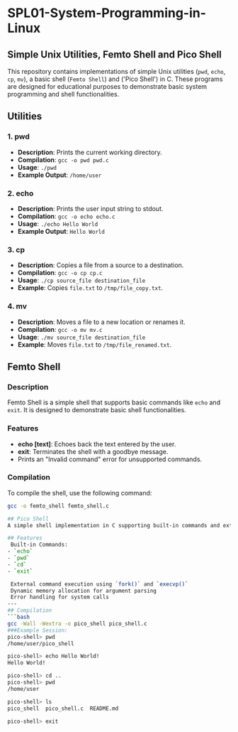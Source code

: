 #    SPL01-System-Programming-in-Linux
## Simple Unix Utilities, Femto Shell and Pico Shell

This repository contains implementations of simple Unix utilities (`pwd`, `echo`, `cp`, `mv`), a basic shell (`Femto Shell`) and ('Pico Shell') in C. These programs are designed for educational purposes to demonstrate basic system programming and shell functionalities.

## Utilities

### 1. pwd
- **Description**: Prints the current working directory.
- **Compilation**: `gcc -o pwd pwd.c`
- **Usage**: `./pwd`
- **Example Output**: `/home/user`

### 2. echo
- **Description**: Prints the user input string to stdout.
- **Compilation**: `gcc -o echo echo.c`
- **Usage**: `./echo Hello World`
- **Example Output**: `Hello World`

### 3. cp
- **Description**: Copies a file from a source to a destination.
- **Compilation**: `gcc -o cp cp.c`
- **Usage**: `./cp source_file destination_file`
- **Example**: Copies `file.txt` to `/tmp/file_copy.txt`.

### 4. mv
- **Description**: Moves a file to a new location or renames it.
- **Compilation**: `gcc -o mv mv.c`
- **Usage**: `./mv source_file destination_file`
- **Example**: Moves `file.txt` to `/tmp/file_renamed.txt`.

## Femto Shell

### Description
Femto Shell is a simple shell that supports basic commands like `echo` and `exit`. It is designed to demonstrate basic shell functionalities.

### Features
- **echo [text]**: Echoes back the text entered by the user.
- **exit**: Terminates the shell with a goodbye message.
- Prints an "Invalid command" error for unsupported commands.

### Compilation
To compile the shell, use the following command:

```bash
gcc -o femto_shell femto_shell.c

## Pico Shell
A simple shell implementation in C supporting built-in commands and external program execution.

## Features
 Built-in Commands:
- `echo`
- `pwd`
- `cd`
- `exit`

 External command execution using `fork()` and `execvp()`
 Dynamic memory allocation for argument parsing
 Error handling for system calls
---
## Compilation
```bash
gcc -Wall -Wextra -o pico_shell pico_shell.c
###Example Session:
pico-shell> pwd
/home/user/pico_shell

pico-shell> echo Hello World!
Hello World!

pico-shell> cd ..
pico-shell> pwd
/home/user

pico-shell> ls
pico_shell  pico_shell.c  README.md

pico-shell> exit
